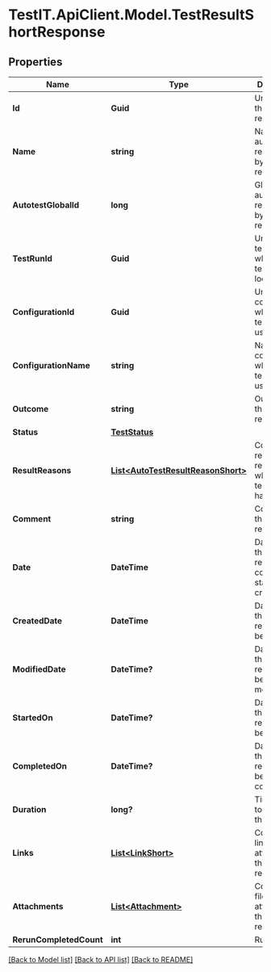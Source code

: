 # TestIT.ApiClient.Model.TestResultShortResponse

## Properties

Name | Type | Description | Notes
------------ | ------------- | ------------- | -------------
**Id** | **Guid** | Unique ID of the test result | 
**Name** | **string** | Name of autotest represented by the test result | 
**AutotestGlobalId** | **long** | Global ID of autotest represented by the test result | 
**TestRunId** | **Guid** | Unique ID of test run where the test result is located | 
**ConfigurationId** | **Guid** | Unique ID of configuration which the test result uses | 
**ConfigurationName** | **string** | Name of configuration which the test result uses | 
**Outcome** | **string** | Outcome of the test result | [optional] 
**Status** | [**TestStatus**](TestStatus.md) |  | [optional] 
**ResultReasons** | [**List&lt;AutoTestResultReasonShort&gt;**](AutoTestResultReasonShort.md) | Collection of result reasons which the test result have | 
**Comment** | **string** | Comment to the test result | [optional] 
**Date** | **DateTime** | Date when the test result was completed or started or created | 
**CreatedDate** | **DateTime** | Date when the test result has been created | 
**ModifiedDate** | **DateTime?** | Date when the test result has been modified | [optional] 
**StartedOn** | **DateTime?** | Date when the test result has been started | [optional] 
**CompletedOn** | **DateTime?** | Date when the test result has been completed | [optional] 
**Duration** | **long?** | Time which it took to run the test | [optional] 
**Links** | [**List&lt;LinkShort&gt;**](LinkShort.md) | Collection of links attached to the test result | 
**Attachments** | [**List&lt;Attachment&gt;**](Attachment.md) | Collection of files attached to the test result | 
**RerunCompletedCount** | **int** | Run count | 

[[Back to Model list]](../README.md#documentation-for-models) [[Back to API list]](../README.md#documentation-for-api-endpoints) [[Back to README]](../README.md)

